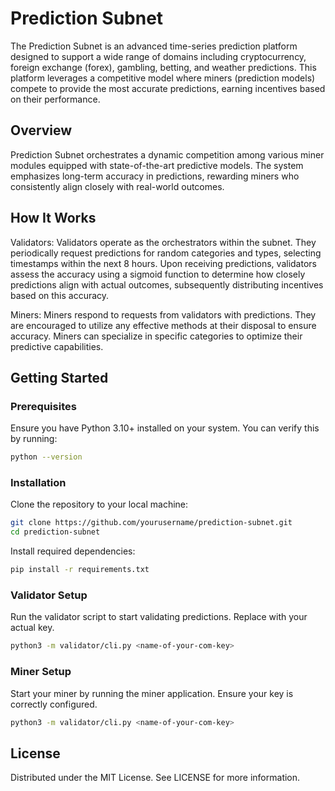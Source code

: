 # Prediction Subnet

The Prediction Subnet is an advanced time-series prediction platform designed to support a wide range of domains including cryptocurrency, foreign exchange (forex), gambling, betting, and weather predictions. This platform leverages a competitive model where miners (prediction models) compete to provide the most accurate predictions, earning incentives based on their performance.


## Overview
Prediction Subnet orchestrates a dynamic competition among various miner modules equipped with state-of-the-art predictive models. The system emphasizes long-term accuracy in predictions, rewarding miners who consistently align closely with real-world outcomes.

## How It Works
Validators: Validators operate as the orchestrators within the subnet. They periodically request predictions for random categories and types, selecting timestamps within the next 8 hours. Upon receiving predictions, validators assess the accuracy using a sigmoid function to determine how closely predictions align with actual outcomes, subsequently distributing incentives based on this accuracy.

Miners: Miners respond to requests from validators with predictions. They are encouraged to utilize any effective methods at their disposal to ensure accuracy. Miners can specialize in specific categories to optimize their predictive capabilities.

## Getting Started
### Prerequisites
Ensure you have Python 3.10+ installed on your system. You can verify this by running:
```sh
python --version
```
### Installation
Clone the repository to your local machine:

```sh
git clone https://github.com/yourusername/prediction-subnet.git
cd prediction-subnet
```

Install required dependencies:
```sh
pip install -r requirements.txt
```

### Validator Setup
Run the validator script to start validating predictions. Replace <name-of-your-com-key> with your actual key.
```sh
python3 -m validator/cli.py <name-of-your-com-key>
```

### Miner Setup
Start your miner by running the miner application. Ensure your key is correctly configured.

```sh
python3 -m validator/cli.py <name-of-your-com-key>
```

## License
Distributed under the MIT License. See LICENSE for more information.